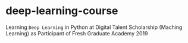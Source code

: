 # deep-learning-course
Learning `Deep Learning` in Python at Digital Talent Scholarship (Maching Learning) as Participant of Fresh Graduate Academy 2019
